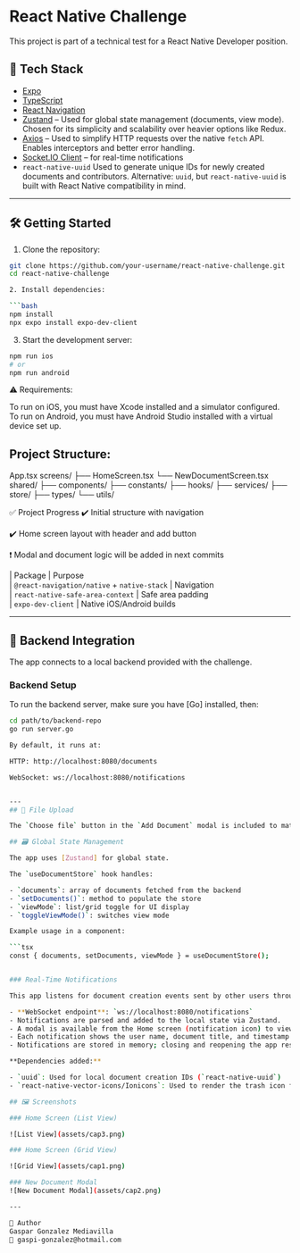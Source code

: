 # React Native Challenge

This project is part of a technical test for a React Native Developer position.

## 📱 Tech Stack

- [Expo](https://expo.dev/)
- [TypeScript](https://www.typescriptlang.org/)
- [React Navigation](https://reactnavigation.org/)
- [Zustand](https://github.com/pmndrs/zustand) – Used for global state management (documents, view mode). Chosen for its simplicity and scalability over heavier options like Redux.
- [Axios](https://axios-http.com/) – Used to simplify HTTP requests over the native `fetch` API. Enables interceptors and better error handling.
- [Socket.IO Client](https://socket.io/docs/v4/client-api/) – for real-time notifications
- `react-native-uuid` Used to generate unique IDs for newly created documents and contributors. Alternative: `uuid`, but `react-native-uuid` is  built with React Native compatibility in mind.

---

## 🛠️ Getting Started

1. Clone the repository:

```bash
git clone https://github.com/your-username/react-native-challenge.git
cd react-native-challenge

2. Install dependencies:

```bash
npm install
npx expo install expo-dev-client
```
3. Start the development server:

```bash
npm run ios
# or
npm run android
```
⚠️ Requirements:

To run on iOS, you must have Xcode installed and a simulator configured.
To run on Android, you must have Android Studio installed with a virtual device set up.

## Project Structure:

App.tsx
screens/
  ├── HomeScreen.tsx
  └── NewDocumentScreen.tsx
shared/
  ├── components/
  ├── constants/
  ├── hooks/
  ├── services/
  ├── store/
  ├── types/
  └── utils/

  ✅ Project Progress
✔️ Initial structure with navigation

✔️ Home screen layout with header and add button

❗ Modal and document logic will be added in next commits


| Package                                     | Purpose                   
| `@react-navigation/native` + `native-stack` | Navigation                
| `react-native-safe-area-context`            | Safe area padding         
| `expo-dev-client`                           | Native iOS/Android builds 


---

## 🔌 Backend Integration

The app connects to a local backend provided with the challenge.

### Backend Setup

To run the backend server, make sure you have [Go] installed, then:

```bash
cd path/to/backend-repo
go run server.go

By default, it runs at:

HTTP: http://localhost:8080/documents

WebSocket: ws://localhost:8080/notifications


---
## 📎 File Upload

The `Choose file` button in the `Add Document` modal is included to match the mockup design. However, no actual file upload functionality is implemented, as the challenge does not require it and no API is provided for handling files.

## 🗃️ Global State Management

The app uses [Zustand] for global state.

The `useDocumentStore` hook handles:

- `documents`: array of documents fetched from the backend
- `setDocuments()`: method to populate the store
- `viewMode`: list/grid toggle for UI display
- `toggleViewMode()`: switches view mode

Example usage in a component:

```tsx
const { documents, setDocuments, viewMode } = useDocumentStore();


### Real-Time Notifications

This app listens for document creation events sent by other users through a WebSocket connection.

- **WebSocket endpoint**: `ws://localhost:8080/notifications`
- Notifications are parsed and added to the local state via Zustand.
- A modal is available from the Home screen (notification icon) to view all received notifications.
- Each notification shows the user name, document title, and timestamp.
- Notifications are stored in memory; closing and reopening the app resets them.

**Dependencies added:**

- `uuid`: Used for local document creation IDs (`react-native-uuid`)
- `react-native-vector-icons/Ionicons`: Used to render the trash icon for removing individual notifications from the modal.

## 🖼️ Screenshots

### Home Screen (List View)

![List View](assets/cap3.png)

### Home Screen (Grid View)

![Grid View](assets/cap1.png)

### New Document Modal
![New Document Modal](assets/cap2.png)

---

👤 Author
Gaspar Gonzalez Mediavilla
📧 gaspi-gonzalez@hotmail.com